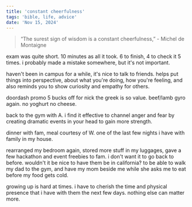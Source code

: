 ```yaml
---
title: 'constant cheerfulness'
tags: 'bible, life, advice'
date: 'Nov 15, 2024'
---
```


> “The surest sign of wisdom is a constant cheerfulness,” - Michel de Montaigne

exam was quite short. 10 minutes as all it took. 6 to finish, 4 to check it 5 times. i probably made a mistake somewhere, but it's not important.

haven't been in campus for a while, it's nice to talk to friends. helps put things into perspective, about what you're doing, how you're feeling, and also reminds you to show curiosity and empathy for others.

doordash promo 5 bucks off for nick the greek is so value. beef/lamb gyro again. no yoghurt no cheese.

back to the gym with A. i find it effective to channel anger and fear by creating dramatic events in your head to gain more strength.

dinner with fam, meal courtesy of W. one of the last few nights i have with family in my house.

rearranged my bedroom again, stored more stuff in my luggages, gave a few hackathon and event freebies to fam. i don't want it to go back to before. wouldn't it be nice to have them be in california? to be able to walk my dad to the gym, and have my mom beside me while she asks me to eat before my food gets cold.

growing up is hard at times. i have to cherish the time and physical presence that i have with them the next few days. nothing else can matter more.
